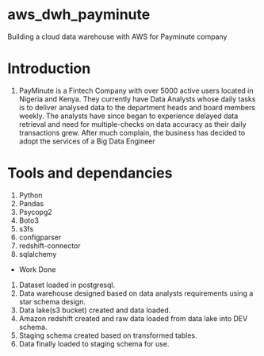 # aws_dwh_payminute
Building a cloud data warehouse with AWS for Payminute company

# Introduction
1. PayMinute is a Fintech Company with over 5000 active users located in Nigeria and Kenya. They currently have Data Analysts whose daily tasks is to deliver analysed data to the department heads and board members weekly.
The analysts have since began to experience delayed data retrieval and need for multiple-checks on data accuracy as their daily transactions grew. After much complain, the business has decided to adopt the services of a Big Data Engineer


#  Tools and dependancies
1. Python
2. Pandas
3. Psycopg2
4. Boto3
5. s3fs
6. configparser
7. redshift-connector
8. sqlalchemy

- Work Done
1. Dataset loaded in postgresql.
2. Data warehouse designed based on data analysts requirements using a star schema design.
3. Data lake(s3 bucket) created and data loaded.
4. Amazon redshift created and raw data loaded from data lake into DEV schema.
5. Staging schema created based on transformed tables.
6. Data finally loaded to staging schema for use.
